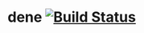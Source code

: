 # dene     [![Build Status](https://travis-ci.org/denemedenedene/dene.svg?branch=master)](https://travis-ci.org/denemedenedene/dene)
